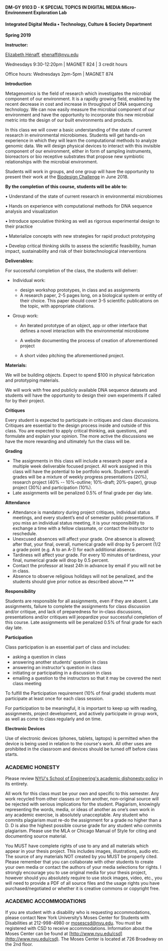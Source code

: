 **DM-GY 9103 D - K SPECIAL TOPICS IN DIGITAL MEDIA:Micro-Environment Exploration Lab**



#### **Integrated Digital Media • Technology, Culture & Society Department**

**Spring 2019**



**Instructor:**

[Elizabeth Hénaff](http://elizabeth-henaff.net), ehenaff@nyu.edu


Wednesdays 9:30-12:20pm \| MAGNET 824 \| 3 credit hours


Office hours: Wednesdays 2pm-5pm \| MAGNET 874


**Introduction**


Metagenomics is the field of research which investigates the microbial component of our environment. It is a rapidly growing field, enabled by the recent decrease in cost and increase in throughput of DNA sequencing technology. We can now easily measure the microbial component of our environment and have the opportunity to incorporate this new microbial metric into the design of our built environments and products.

In this class we will cover a basic understanding of the state of current research in environmental microbiomes. Students will get hands-on experience in which they will learn the computational methods to analyze genomic data. We will design physical devices to interact with this invisible component of our environment, either in form of sampling instruments, bioreactors or bio receptive substrates that propose new symbiotic relationships with the microbial environment.

Students will work in groups, and one group will have the opportunity to present their work at the [Biodesign Challenge](http://biodesignchallenge.org/) in June 2018.


**By the completion of this course, students will be able to:**

• Understand of the state of current research in environmental microbiomes

• Hands on experience with computational methods for DNA sequence analysis and visualization

• Introduce speculative thinking as well as rigorous experimental design to their practice

• Materialize concepts with new strategies for rapid product prototyping

• Develop critical thinking skills to assess the scientific feasibility, human impact, sustainability and risk of their biotechnological interventions


**Deliverables:**

For successful completion of the class, the students will deliver:

* Individual work:
    * design workshop prototypes, in class and as assignments
    * A research paper, 2-5 pages long, on a biological system or entity of their choice. This paper should cover 3-5 scientific publications on the topic, with appropriate citations.

* Group work:

  * An iterated prototype of an object, app or other interface that defines a novel interaction with the environmental microbiome

  * A website documenting the process of creation of aforementioned project

  * A short video pitching the aforementioned project.


**Materials:**

We will be building objects. Expect to spend $100 in physical fabrication and prototyping materials.

We will work with free and publicly available DNA sequence datasets and students will have the opportunity to design their own experiments if called for by their project.

**Critiques**

Every student is expected to participate in critiques and class discussions. Critiques are essential to the design process inside and outside of this class. You are expected to apply critical thinking, ask questions, and formulate and explain your opinion. The more active the discussions we have the more rewarding and ultimately fun the class will be.


**Grading**

* The assignments in this class will include a research paper and a multiple week deliverable focused project. All work assigned in this class will have the potential to be portfolio work. Student's overall grades will be a mixture of weekly progress presentations \(20%\), research project \(40% -- 10%-outline; 10%-draft; 20%-paper\), group project \(30%\) and participation \(10%\).
* Late assignments will be penalized 0.5% of final grade per day late. 

**Attendance**

* Attendance is mandatory during project critiques, individual status meetings, and every student’s end of semester public presentations. If you miss an individual status meeting, it is your responsibility to exchange a time with a fellow classmate, or contact the instructor to reschedule.
* Unexcused absences will affect your grade. One absence is allowed; after that, your final, overall, numerical grade will drop by 5 percent \(1/2 a grade point \(e.g. A to an A-\)\) for each additional absence.
* Tardiness will affect your grade. For every 10 minutes of tardiness, your final, numerical grade will drop by 0.5 percent.
* Contact the professor at least 24h in advance by email if you will not be in class.
* Absence to observe religious holidays will not be penalized, and the students should give prior notice as described above.** **

**Responsibility**

Students are responsible for all assignments, even if they are absent. Late assignments, failure to complete the assignments for class discussion and/or critique, and lack of preparedness for in-class discussions, presentations and/or critiques will jeopardize your successful completion of this course. Late assignments will be penalized 0.5% of final grade for each day late. 

**Participation**

Class participation is an essential part of class and includes:

* asking a question in class
* answering another students' question in class
* answering an instructor's question in class
* initiating or participating in a discussion in class
* emailing a question to the instructors so that it may be covered the next class meeting

To fulfill the Participation requirement \(10% of final grade\) students must participate at least once for each class session.

For participation to be meaningful, it is important to keep up with reading, assignments, project development, and actively participate in group work, as well as come to class regularly and on time.

**Electronic Devices**

Use of electronic devices \(phones, tablets, laptops\) is permitted when the device is being used in relation to the course's work. All other uses are prohibited in the classroom and devices should be turned off before class starts.


### **ACADEMIC HONESTY**

Please review [NYU's School of Engineering's academic dishonesty policy](http://engineering.nyu.edu/academics/code-of-conduct/academic-dishonesty) in its entirety.

All work for this class must be your own and specific to this semester. Any work recycled from other classes or from another, non-original source will be rejected with serious implications for the student. Plagiarism, knowingly representing the words, media, or ideas of another as one’s own work in any academic exercise, is absolutely unacceptable. Any student who commits plagiarism must re-do the assignment for a grade no higher than a D. D is also the highest possible course grade for any student who commits plagiarism. Please use the MLA or Chicago Manual of Style for citing and documenting source material.

You MUST have complete rights of use to any and all materials which appear in your thesis project. This includes images, illustrations, audio etc. The source of any materials NOT created by you MUST be properly cited. Please remember that you can collaborate with other students to create your own media or contact the authors of your media selections for rights. I strongly encourage you to use original media for your thesis project, however should you absolutely require to use stock images, video, etc., you will need to provide a PDF of all source files and the usage rights you have purchased/negotiated or whether it is creative commons or copyright free.

### **ACADEMIC ACCOMMODATIONS**

If you are student with a disability who is requesting accommodations, please contact New York University’s Moses Center for Students with Disabilities at 212-998-4980 or mosescsd@nyu.edu. You must be registered with CSD to receive accommodations. Information about the Moses Center can be found at [http://www.nyu.edu/csd](http://www.nyu.edu/csd). The Moses Center is located at 726 Broadway on the 2nd floor.


